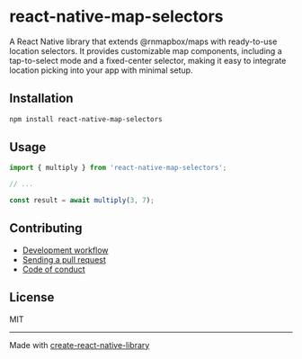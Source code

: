 # react-native-map-selectors

A React Native library that extends @rnmapbox/maps with ready-to-use location selectors. It provides customizable map components, including a tap-to-select mode and a fixed-center selector, making it easy to integrate location picking into your app with minimal setup.

## Installation


```sh
npm install react-native-map-selectors
```


## Usage


```js
import { multiply } from 'react-native-map-selectors';

// ...

const result = await multiply(3, 7);
```


## Contributing

- [Development workflow](CONTRIBUTING.md#development-workflow)
- [Sending a pull request](CONTRIBUTING.md#sending-a-pull-request)
- [Code of conduct](CODE_OF_CONDUCT.md)

## License

MIT

---

Made with [create-react-native-library](https://github.com/callstack/react-native-builder-bob)
